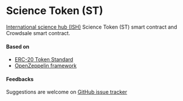 # Science Token (ST)

[International science hub (ISH)](http://ish.earth/) Science Token (ST) smart contract and Crowdsale smart contract.

#### Based on

* [ERC-20 Token Standard](https://github.com/ethereum/EIPs/blob/master/EIPS/eip-20.md)
* [OpenZeppelin framework](https://github.com/OpenZeppelin/openzeppelin-solidity)

#### Feedbacks

Suggestions are welcome on [GitHub issue tracker](https://github.com/wisdman/science-token/issues)
